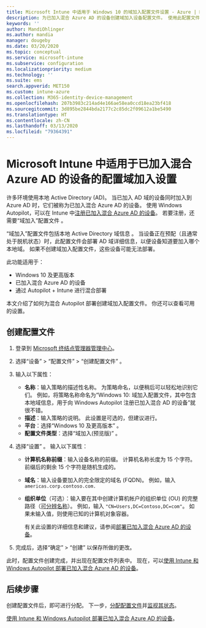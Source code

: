 ```yaml
---
title: Microsoft Intune 中适用于 Windows 10 的域加入配置文件设置 - Azure | Microsoft Docs
description: 为已加入混合 Azure AD 的设备创建域加入设备配置文件。 使用此配置文件将本地 Active Directory 域信息部署到使用 Windows Autopilot 和 Microsoft Intune 预配的设备。
keywords: ''
author: MandiOhlinger
ms.author: mandia
manager: dougeby
ms.date: 03/20/2020
ms.topic: conceptual
ms.service: microsoft-intune
ms.subservice: configuration
ms.localizationpriority: medium
ms.technology: ''
ms.suite: ems
search.appverid: MET150
ms.custom: intune-azure
ms.collection: M365-identity-device-management
ms.openlocfilehash: 207b3983c214ad4e166ae58ea0ccd18ea23bf418
ms.sourcegitcommit: 3d895be2844bda2177c2c85dc2f09612a1be5490
ms.translationtype: HT
ms.contentlocale: zh-CN
ms.lasthandoff: 03/13/2020
ms.locfileid: "79364391"
---
```

# <a name="configuration-domain-join-settings-for-hybrid-azure-ad-joined-devices-in-microsoft-intune"></a>Microsoft Intune 中适用于已加入混合 Azure AD 的设备的配置域加入设置

许多环境使用本地 Active Directory (AD)。 当已加入 AD 域的设备同时加入到 Azure AD 时，它们被称为已加入混合 Azure AD 的设备。 使用 Windows Autopilot，可以在 Intune 中[注册已加入混合 Azure AD 的设备](../enrollment/windows-autopilot-hybrid.md)。 若要注册，还需要“域加入”配置文件  。

“域加入”配置文件包括本地 Active Directory 域信息  。 当设备正在预配（且通常处于脱机状态）时，此配置文件会部署 AD 域详细信息，以便设备知道要加入哪个本地域。 如果不创建域加入配置文件，这些设备可能无法部署。

此功能适用于：

- Windows 10 及更高版本
- 已加入混合 Azure AD 的设备
- 通过 Autopilot + Intune 进行混合部署

本文介绍了如何为混合 Autopilot 部署创建域加入配置文件。 你还可以查看可用的设置。

## <a name="create-the-profile"></a>创建配置文件

1. 登录到 [Microsoft 终结点管理器管理中心](https://go.microsoft.com/fwlink/?linkid=2109431)。
2. 选择“设备”   > “配置文件”   > “创建配置文件”  。
3. 输入以下属性：

    - **名称**：输入策略的描述性名称。 为策略命名，以便稍后可以轻松地识别它们。 例如，将策略名称命名为“Windows 10:  域加入配置文件，其中包含本地域信息，用于向 Windows Autopilot 注册已加入混合 AD 的设备”就很不错。
    - **描述**：输入策略的说明。 此设置是可选的，但建议进行。
    - **平台**：选择“Windows 10 及更高版本”  。
    - **配置文件类型**：选择“域加入(预览版)”  。

4. 选择“设置”  。 输入以下属性：

    - **计算机名称前缀**：输入设备名称的前缀。 计算机名称长度为 15 个字符。 前缀后的剩余 15 个字符是随机生成的。
    - **域名**：输入设备要加入的完全限定的域名 (FQDN)。 例如，输入 `americas.corp.contoso.com.`
    - **组织单位**（可选）：输入要在其中创建计算机帐户的组织单位 (OU) 的完整路径（[可分辨名称](https://docs.microsoft.com/windows/win32/ad/object-names-and-identities#distinguished-name)）。 例如，输入 `"CN=Users,DC=Contoso,DC=com"`。 如果未输入值，则使用已知的计算机对象容器。

      有关此设置的详细信息和建议，请参阅[部署已加入混合 Azure AD 的设备](../enrollment/windows-autopilot-hybrid.md)。

5. 完成后，选择“确定”   > “创建”  以保存所做的更改。

此时，配置文件创建完成，并出现在配置文件列表中。 现在，可以[使用 Intune 和 Windows Autopilot 部署已加入混合 Azure AD 的设备](../enrollment/windows-autopilot-hybrid.md)。

## <a name="next-steps"></a>后续步骤

创建配置文件后，即可进行分配。 下一步，[分配配置文件](device-profile-assign.md)并[监视其状态](device-profile-monitor.md)。

[使用 Intune 和 Windows Autopilot 部署已加入混合 Azure AD 的设备](../enrollment/windows-autopilot-hybrid.md)。
